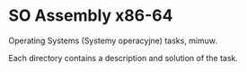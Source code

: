# SO Assembly x86-64

Operating Systems (Systemy operacyjne) tasks, mimuw.

Each directory contains a description and solution of the task.
